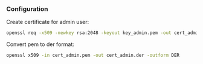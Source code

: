 ### Configuration


Create certificate for admin user:
```sh
openssl req -x509 -newkey rsa:2048 -keyout key_admin.pem -out cert_admin.pem -sha256 -days 36500 -nodes -subj "/C=XX/ST=CybICSstate/L=CybICScity/O=CybICS/OU=CybICS/CN=CybICS"
```

Convert pem to der format:
```sh
openssl x509 -in cert_admin.pem -out cert_admin.der -outform DER
```